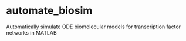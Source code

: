 # automate_biosim
Automatically simulate ODE biomolecular models for transcription factor networks in MATLAB
